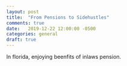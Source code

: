 ```yaml
---
layout: post
title:  "From Pensions to Sidehustles"
comments: true
date:   2019-12-22 12:00:00 -0500
categories: general
draft: true
---
```


In florida, enjoying beenfits of inlaws pension. 